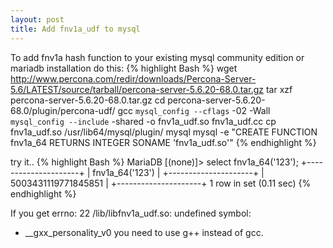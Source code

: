 ```yaml
---
layout: post
title: Add fnv1a_udf to mysql
---
```


To add fnv1a hash function to your existing mysql community edition or mariadb installation do this:
{% highlight Bash %}
wget http://www.percona.com/redir/downloads/Percona-Server-5.6/LATEST/source/tarball/percona-server-5.6.20-68.0.tar.gz
tar xzf percona-server-5.6.20-68.0.tar.gz
cd percona-server-5.6.20-68.0/plugin/percona-udf/
gcc `mysql_config --cflags` -02 -Wall `mysql_config --include` -shared -o fnv1a_udf.so fnv1a_udf.cc
cp fnv1a_udf.so /usr/lib64/mysql/plugin/
mysql mysql -e "CREATE FUNCTION fnv1a_64 RETURNS INTEGER SONAME 'fnv1a_udf.so'"
{% endhighlight %}

try it..
{% highlight Bash %}
MariaDB [(none)]> select fnv1a_64('123');
+---------------------+
| fnv1a_64('123')     |
+---------------------+
| 5003431119771845851 |
+---------------------+
1 row in set (0.11 sec)
{% endhighlight %}

If you get errno: 22 /lib/libfnv1a_udf.so: undefined symbol: 
 * __gxx_personality_v0 you need to use g++ instead of gcc.

